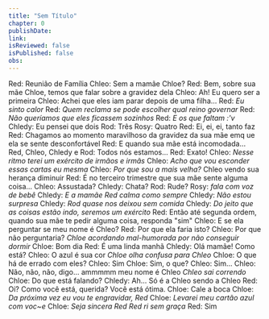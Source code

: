 ```yaml
---
title: "Sem Título"
chapter: 0
publishDate: 
link: 
isReviewed: false
isPublished: false
obs:
---
```


Red: Reunião de Família
Chleo: Sem a mamãe Chloe?
Red: Bem, sobre sua mãe Chloe, temos que falar sobre a gravidez dela
Chleo: Ah! Eu quero ser a primeira
Chleo: Achei que eles iam parar depois de uma filha...
Red: *Eu sinto calor*
Red: *Quem reclama se pode escolher qual reino governar*
Red: *Não queríamos que eles ficassem sozinhos*
Red: *E os que faltam :'v*
Chledy: Eu pensei que dois
Rod: Três
Rosy: Quatro
Red: Ei, ei, ei, tanto faz
Red: Chagamos ao momento maravilhoso da gravidez da sua mãe emq ue ela se sente desconfortável
Red: E quando sua mãe está incomodada...
Red, Chleo, Chledy e Rod: Todos nós estamos...
Red: Exato!
Chleo: *Nesse ritmo terei um exército de irmãos e irmãs*
Chleo: *Acho que vou esconder essas cartas eu mesma*
Chleo: *Por que sou a mais velha?*
Chleo vendo sua herança diminuir
Red: É no terceiro trimestre que sua mãe sente alguma coisa...
Chleo: Assustada?
Chledy: Chata?
Rod: Rude?
Rosy: *fala com voz de bebê*
Chledy: *E a mamãe Red calma como sempre*
Chledy: *Não estou surpresa*
Chledy: *Rod quase nos deixou sem comida*
Chledy: *Do jeito que as coisas estão indo, seremos um exército*
Red: Então até segunda ordem, quando sua mãe te pedir alguma coisa, responda "sim"
Chleo: E se ela perguntar se meu nome é Chleo?
Red: Por que ela faria isto?
Chleo: Por que não perguntaria?
*Chloe acordando mal-humorada por não conseguir dormir*
Chloe: Bom dia
Red: É uma linda manhã
Chledy: Olá mamãe! Como está?
Chleo: O azul é sua cor
*Chloe olha confusa para Chleo*
Chloe: O que há de errado com eles?
Chleo: Sim
Chloe: Sim, o que?
Chleo: Sim...
Chleo: Não, não, não, digo... ammmmm meu nome é Chleo
*Chleo sai correndo*
Chloe: Do que está falando?
Chledy: Ah... Só é a Chleo sendo a Chleo
Red: Oi? Como você está, querida? Você está ótima.
Chloe: Cale a boca
Chloe: *Da próxima vez eu vou te engravidar, Red*
Chloe: *Levarei meu cartão azul com voc~e*
Chloe: *Seja sincera Red*
*Red ri sem graça*
Red: Sim
